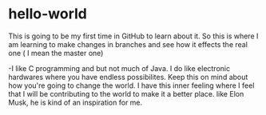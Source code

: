 # hello-world
This is going to be my first time in GitHub to learn about it.
So this is where I am learning to make changes in branches and see how it effects the real one ( I mean the master one)



-I like C programming and but not much of Java. I do like electronic hardwares where you have endless possibilites.
Keep this on mind about how you're going to change the world.
I have this inner feeling where I feel that I will be contributing to the world to make it a better place.
like Elon Musk, he is kind of an inspiration for me.
